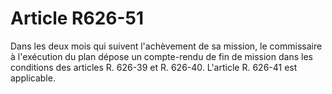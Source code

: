 # Article R626-51

Dans les deux mois qui suivent l'achèvement de sa mission, le commissaire à l'exécution du plan dépose un compte-rendu de fin de mission dans les conditions des articles R. 626-39 et R. 626-40. L'article R. 626-41 est applicable.